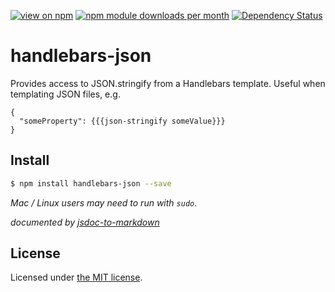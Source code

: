 [![view on npm](http://img.shields.io/npm/v/handlebars-json.svg)](https://www.npmjs.org/package/handlebars-json)
[![npm module downloads per month](http://img.shields.io/npm/dm/handlebars-json.svg)](https://www.npmjs.org/package/handlebars-json)
[![Dependency Status](https://david-dm.org/75lb/handlebars-json.svg)](https://david-dm.org/75lb/handlebars-json)

# handlebars-json
Provides access to JSON.stringify from a Handlebars template. Useful when templating JSON files, e.g.

```
{
  "someProperty": {{{json-stringify someValue}}}
}
```

## Install
```sh
$ npm install handlebars-json --save
```
*Mac / Linux users may need to run with `sudo`*.

*documented by [jsdoc-to-markdown](https://github.com/75lb/jsdoc-to-markdown)*

## License

Licensed under [the MIT license](https://opensource.org/licenses/MIT).
